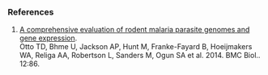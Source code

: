 ### References

1.  [A comprehensive evaluation of rodent malaria parasite genomes and
    gene expression](http://europepmc.org/abstract/MED/25359557).\
    Otto TD, Bhme U, Jackson AP, Hunt M, Franke-Fayard B, Hoeijmakers
    WA, Religa AA, Robertson L, Sanders M, Ogun SA et al. 2014. BMC
    Biol.. 12:86.
